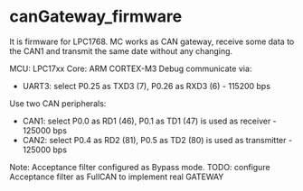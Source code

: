 # canGateway_firmware

It is firmware for LPC1768.
MC works as CAN gateway, receive some data to the CAN1 and transmit the same date without any changing.


MCU: LPC17xx
Core: ARM CORTEX-M3
Debug communicate via: 
- UART3: select P0.25 as TXD3 (7), P0.26 as RXD3 (6) - 115200 bps

Use two CAN peripherals: 
- CAN1: select P0.0 as RD1 (46), P0.1 as TD1 (47) is used as receiver - 125000 bps
- CAN2: select P0.4 as RD2 (81), P0.5 as TD2 (80) is used as transmitter - 125000 bps

Note:
	Acceptance filter configured as Bypass mode.
  TODO: configure Acceptance filter as FullCAN to implement real GATEWAY
